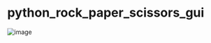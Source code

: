 # python_rock_paper_scissors_gui
![image](https://github.com/AbhayGupta91/python_rock_paper_scissors_gui/assets/135421998/220bce56-30d6-402d-93bf-c6864357462b)
